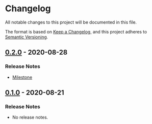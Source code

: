 # Changelog

All notable changes to this project will be documented in this file.

The format is based on [Keep a Changelog](https://keepachangelog.com/en/1.0.0/),
and this project adheres to [Semantic Versioning](https://semver.org/spec/v2.0.0.html).

## [0.2.0](https://github.com/unity-game-framework-actions/releases-changelog/releases/tag/0.2.0) - 2020-08-28  

### Release Notes

- [Milestone](https://github.com/unity-game-framework-actions/releases-changelog/milestone/1?closed=1)

## [0.1.0](https://github.com/unity-game-framework-actions/releases-changelog/releases/tag/0.1.0) - 2020-08-21  

### Release Notes

- No release notes.


